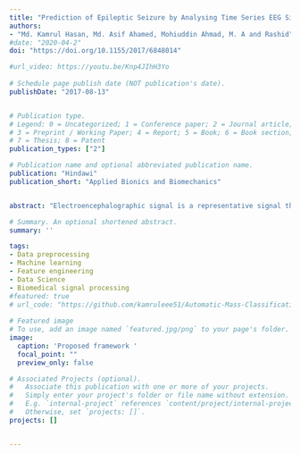 ```yaml
---
title: "Prediction of Epileptic Seizure by Analysing Time Series EEG Signal Using kNN Classifier"
authors:
- "Md. Kamrul Hasan, Md. Asif Ahamed, Mohiuddin Ahmad, M. A and Rashid"
#date: "2020-04-2"
doi: "https://doi.org/10.1155/2017/6848014"

#url_video: https://youtu.be/Knp4JIhH3Yo
  
# Schedule page publish date (NOT publication's date).
publishDate: "2017-08-13"


# Publication type.
# Legend: 0 = Uncategorized; 1 = Conference paper; 2 = Journal article;
# 3 = Preprint / Working Paper; 4 = Report; 5 = Book; 6 = Book section;
# 7 = Thesis; 8 = Patent
publication_types: ["2"]

# Publication name and optional abbreviated publication name.
publication: "Hindawi"
publication_short: "Applied Bionics and Biomechanics"


abstract: "Electroencephalographic signal is a representative signal that contains information about brain activity, which is used for the detection of epilepsy since epileptic seizures are caused by a disturbance in the electrophysiological activity of the brain. The prediction of epileptic seizure usually requires a detailed and experienced analysis of EEG. In this paper, we have introduced a statistical analysis of EEG signal that is capable of recognizing epileptic seizure with a high degree of accuracy and helps to provide automatic detection of epileptic seizure for different ages of epilepsy. To accomplish the target research, we extract various epileptic features namely approximate entropy (ApEn), standard deviation (SD), standard error (SE), modified mean absolute value (MMAV), roll-off (), and zero crossing (ZC) from the epileptic signal. The -nearest neighbours (-NN) algorithm is used for the classification of epilepsy then regression analysis is used for the prediction of the epilepsy level at different ages of the patients. Using the statistical parameters and regression analysis, a prototype mathematical model is proposed which helps to find the epileptic randomness with respect to the age of different subjects. The accuracy of this prototype equation depends on proper analysis of the dynamic information from the epileptic EEG."

# Summary. An optional shortened abstract.
summary: ''

tags:
- Data preprocessing 
- Machine learning 
- Feature engineering 
- Data Science 
- Biomedical signal processing 
#featured: true
# url_code: "https://github.com/kamruleee51/Automatic-Mass-Classification-in-Breast"
  
# Featured image
# To use, add an image named `featured.jpg/png` to your page's folder.
image:
  caption: 'Proposed framework '
  focal_point: ""
  preview_only: false

# Associated Projects (optional).
#   Associate this publication with one or more of your projects.
#   Simply enter your project's folder or file name without extension.
#   E.g. `internal-project` references `content/project/internal-project/index.md`.
#   Otherwise, set `projects: []`.
projects: []


---
```

